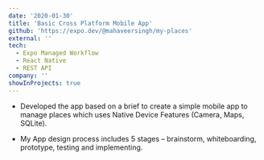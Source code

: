 ```yaml
---
date: '2020-01-30'
title: 'Basic Cross Platform Mobile App'
github: 'https://expo.dev/@mahaveersingh/my-places'
external: ''
tech:
  - Expo Managed Workflow
  - React Native
  - REST API
company: ''
showInProjects: true
---
```


 - Developed the app based on a brief to create a simple mobile app to manage places which
uses Native Device Features (Camera, Maps, SQLite).

 - My App design process includes 5 stages – brainstorm, whiteboarding, prototype, testing
and implementing.


